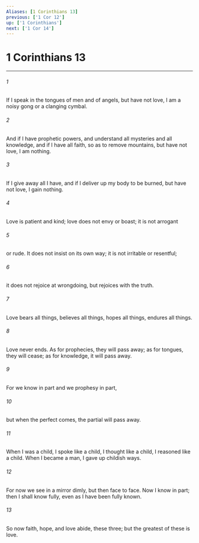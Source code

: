 ```yaml
---
Aliases: [1 Corinthians 13]
previous: ['1 Cor 12']
up: ['1 Corinthians']
next: ['1 Cor 14']
---
```

# 1 Corinthians 13

***

 

###### 1 
If I speak in the tongues of men and of angels, but have not love, I am a noisy gong or a clanging cymbal. 
 

###### 2 
And if I have prophetic powers, and understand all mysteries and all knowledge, and if I have all faith, so as to remove mountains, but have not love, I am nothing. 
 

###### 3 
If I give away all I have, and if I deliver up my body to be burned, but have not love, I gain nothing.
 
 

###### 4 
Love is patient and kind; love does not envy or boast; it is not arrogant 
 

###### 5 
or rude. It does not insist on its own way; it is not irritable or resentful; 
 

###### 6 
it does not rejoice at wrongdoing, but rejoices with the truth. 
 

###### 7 
Love bears all things, believes all things, hopes all things, endures all things.
 
 

###### 8 
Love never ends. As for prophecies, they will pass away; as for tongues, they will cease; as for knowledge, it will pass away. 
 

###### 9 
For we know in part and we prophesy in part, 
 

###### 10 
but when the perfect comes, the partial will pass away. 
 

###### 11 
When I was a child, I spoke like a child, I thought like a child, I reasoned like a child. When I became a man, I gave up childish ways. 
 

###### 12 
For now we see in a mirror dimly, but then face to face. Now I know in part; then I shall know fully, even as I have been fully known.
 
 

###### 13 
So now faith, hope, and love abide, these three; but the greatest of these is love.
 
